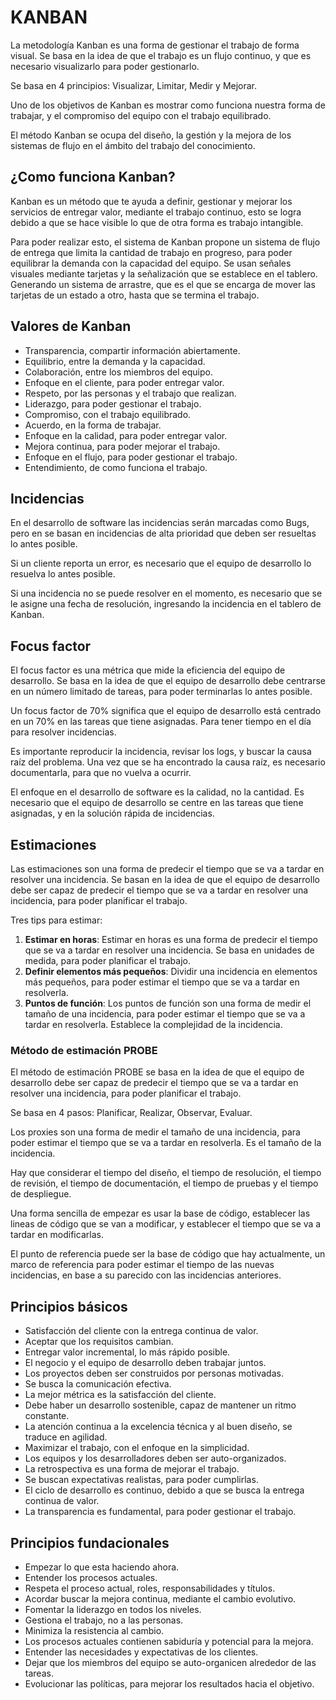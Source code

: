 # KANBAN

La metodología Kanban es una forma de gestionar el trabajo de forma visual. Se basa en la idea de que el trabajo es un flujo continuo, y que es necesario visualizarlo para poder gestionarlo.

Se basa en 4 principios: Visualizar, Limitar, Medir y Mejorar.

Uno de los objetivos de Kanban es mostrar como funciona nuestra forma de trabajar, y el compromiso del equipo con el trabajo equilibrado.

El método Kanban se ocupa del diseño, la gestión y la mejora de los sistemas de flujo en el ámbito del trabajo del conocimiento.

## ¿Como funciona Kanban?

Kanban es un método que te ayuda a definir, gestionar y mejorar los servicios de entregar valor, mediante el trabajo continuo, esto se logra debido a que se hace visible lo que de otra forma es trabajo intangible.

Para poder realizar esto, el sistema de Kanban propone un sistema de flujo de entrega que limita la cantidad de trabajo en progreso, para poder equilibrar la demanda con la capacidad del equipo. Se usan señales visuales mediante tarjetas y la señalización que se establece en el tablero. Generando un sistema de arrastre, que es el que se encarga de mover las tarjetas de un estado a otro, hasta que se termina el trabajo.

## Valores de Kanban

- Transparencia, compartir información abiertamente.
- Equilibrio, entre la demanda y la capacidad.
- Colaboración, entre los miembros del equipo.
- Enfoque en el cliente, para poder entregar valor.
- Respeto, por las personas y el trabajo que realizan.
- Liderazgo, para poder gestionar el trabajo.
- Compromiso, con el trabajo equilibrado.
- Acuerdo, en la forma de trabajar.
- Enfoque en la calidad, para poder entregar valor.
- Mejora continua, para poder mejorar el trabajo.
- Enfoque en el flujo, para poder gestionar el trabajo.
- Entendimiento, de como funciona el trabajo.

## Incidencias

En el desarrollo de software las incidencias serán marcadas como Bugs, pero en se basan en incidencias de alta prioridad que deben ser resueltas lo antes posible.

Si un cliente reporta un error, es necesario que el equipo de desarrollo lo resuelva lo antes posible.

Si una incidencia no se puede resolver en el momento, es necesario que se le asigne una fecha de resolución, ingresando la incidencia en el tablero de Kanban.

## Focus factor

El focus factor es una métrica que mide la eficiencia del equipo de desarrollo. Se basa en la idea de que el equipo de desarrollo debe centrarse en un número limitado de tareas, para poder terminarlas lo antes posible.

Un focus factor de 70% significa que el equipo de desarrollo está centrado en un 70% en las tareas que tiene asignadas. Para tener tiempo en el día para resolver incidencias.

Es importante reproducir la incidencia, revisar los logs, y buscar la causa raíz del problema. Una vez que se ha encontrado la causa raíz, es necesario documentarla, para que no vuelva a ocurrir.

El enfoque en el desarrollo de software es la calidad, no la cantidad. Es necesario que el equipo de desarrollo se centre en las tareas que tiene asignadas, y en la solución rápida de incidencias.

## Estimaciones

Las estimaciones son una forma de predecir el tiempo que se va a tardar en resolver una incidencia. Se basan en la idea de que el equipo de desarrollo debe ser capaz de predecir el tiempo que se va a tardar en resolver una incidencia, para poder planificar el trabajo.

Tres tips para estimar:

1. **Estimar en horas**: Estimar en horas es una forma de predecir el tiempo que se va a tardar en resolver una incidencia. Se basa en unidades de medida, para poder planificar el trabajo.
2. **Definir elementos más pequeños**: Dividir una incidencia en elementos más pequeños, para poder estimar el tiempo que se va a tardar en resolverla.
3. **Puntos de función**: Los puntos de función son una forma de medir el tamaño de una incidencia, para poder estimar el tiempo que se va a tardar en resolverla. Establece la complejidad de la incidencia.

### Método de estimación PROBE

El método de estimación PROBE se basa en la idea de que el equipo de desarrollo debe ser capaz de predecir el tiempo que se va a tardar en resolver una incidencia, para poder planificar el trabajo.

Se basa en 4 pasos: Planificar, Realizar, Observar, Evaluar.

Los proxies son una forma de medir el tamaño de una incidencia, para poder estimar el tiempo que se va a tardar en resolverla. Es el tamaño de la incidencia.

Hay que considerar el tiempo del diseño, el tiempo de resolución, el tiempo de revisión, el tiempo de documentación, el tiempo de pruebas y el tiempo de despliegue.

Una forma sencilla de empezar es usar la base de código, establecer las lineas de código que se van a modificar, y establecer el tiempo que se va a tardar en modificarlas.

El punto de referencia puede ser la base de código que hay actualmente, un marco de referencia para poder estimar el tiempo de las nuevas incidencias, en base a su parecido con las incidencias anteriores.

## Principios básicos

- Satisfacción del cliente con la entrega continua de valor.
- Aceptar que los requisitos cambian.
- Entregar valor incremental, lo más rápido posible.
- El negocio y el equipo de desarrollo deben trabajar juntos.
- Los proyectos deben ser construidos por personas motivadas.
- Se busca la comunicación efectiva.
- La mejor métrica es la satisfacción del cliente.
- Debe haber un desarrollo sostenible, capaz de mantener un ritmo constante.
- La atención continua a la excelencia técnica y al buen diseño, se traduce en agilidad.
- Maximizar el trabajo, con el enfoque en la simplicidad.
- Los equipos y los desarrolladores deben ser auto-organizados.
- La retrospectiva es una forma de mejorar el trabajo.
- Se buscan expectativas realistas, para poder cumplirlas.
- El ciclo de desarrollo es continuo, debido a que se busca la entrega continua de valor.
- La transparencia es fundamental, para poder gestionar el trabajo.

## Principios fundacionales

- Empezar lo que esta haciendo ahora.
- Entender los procesos actuales.
- Respeta el proceso actual, roles, responsabilidades y títulos.
- Acordar buscar la mejora continua, mediante el cambio evolutivo.
- Fomentar la liderazgo en todos los niveles.
- Gestiona el trabajo, no a las personas.
- Minimiza la resistencia al cambio.
- Los procesos actuales contienen sabiduría y potencial para la mejora.
- Entender las necesidades y expectativas de los clientes.
- Dejar que los miembros del equipo se auto-organicen alrededor de las tareas.
- Evolucionar las políticas, para mejorar los resultados hacia el objetivo.
